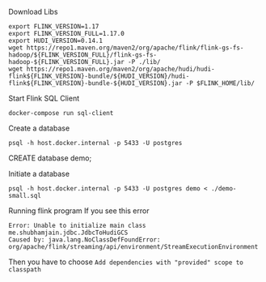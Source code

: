 
Download Libs
```
export FLINK_VERSION=1.17
export FLINK_VERSION_FULL=1.17.0
export HUDI_VERSION=0.14.1
wget https://repo1.maven.org/maven2/org/apache/flink/flink-gs-fs-hadoop/${FLINK_VERSION_FULL}/flink-gs-fs-hadoop-${FLINK_VERSION_FULL}.jar -P ./lib/
wget https://repo1.maven.org/maven2/org/apache/hudi/hudi-flink${FLINK_VERSION}-bundle/${HUDI_VERSION}/hudi-flink${FLINK_VERSION}-bundle-${HUDI_VERSION}.jar -P $FLINK_HOME/lib/
```


Start Flink SQL Client
```
docker-compose run sql-client
```

Create a database
```
psql -h host.docker.internal -p 5433 -U postgres
```
CREATE database demo;

Initiate a database
```
psql -h host.docker.internal -p 5433 -U postgres demo < ./demo-small.sql
```

Running flink program
If you see this error
```
Error: Unable to initialize main class me.shubhamjain.jdbc.JdbcToHudiGCS
Caused by: java.lang.NoClassDefFoundError: org/apache/flink/streaming/api/environment/StreamExecutionEnvironment
```

Then you have to choose `Add dependencies with "provided" scope to classpath`
